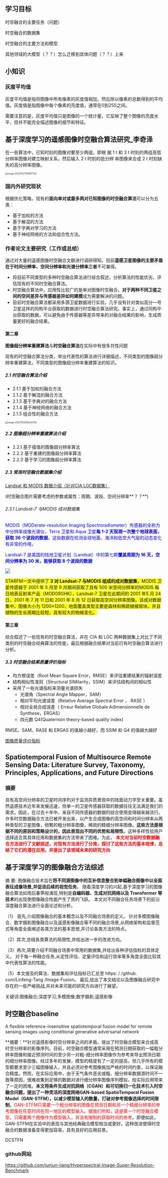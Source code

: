 ## 学习目标

时空融合的主要任务（问题）

时空融合的数据集

时空融合的主要方法和模型

其他领域的大模型（？？）怎么迁移到具体问题（？？）上来



## 小知识

### 灰度平均值

灰度平均值是指将图像中所有像素的灰度值相加，然后除以像素的总数得到的平均值。灰度值是指图像中每个像素的亮度值，通常在0到255之间。

需要注意的是，灰度平均值只是图像的一个统计量，它反映了整个图像的亮度水平，但并不能完全描述图像的细节和特征。





## **基于深度学习的遥感图像时空融合算法研究_李奇泽**



在一些算法中，已知时刻的图像对要至少两组，即根 据 1 t 和 3 t 时刻的两组高低分辨率图像对建立映射关系，然后输入 2 t 时刻的低分辨 率图像来合成 2 t 时刻缺失的高分辨率图像。

<img src="image/论文笔记/image-20231027104007132.png" alt="image-20231027104007132" style="zoom: 50%;" />

### 国内外研究现状

根据优化策略，现有的**面向单对或最多两对已知图像的时空融合算法**可以分为五类：

- 基于加权的方法
- 基于解混的方法
- 基于字典对学习的方法
- 基于神经网络的方法和组合性方法。

### 作者论文主要研究（工作或总结）

通过对大量的遥感图像时空融合文献进行调研得知，目前**遥感卫星图像的主要矛盾在于时间分辨率、空间分辨率和光谱分辨率三者**不可兼得。

- 将目前不同类型的多种时空融合算法进行综合叙述，分析算法的性能优劣，评估现有的不同时空融合算法。
- 时空融合算法中，应用性比较广的是单对图像时空融合。**对于两种不同卫星之间的空间差异与传感器差异如何建模**成为需要解决的问题。
- 目前时空融合算法都采用多源卫星数据进行实验，几乎没有针对类似高分一号卫星这样的同构平台获取的数据进行时空融合算法研究。事实上，通过同构平台获取的数据，可以避免由于传感器等差异带来的对融合结果的影响，生成质量更好的融合结果。

#### 第二章

**图像超分辨率重建算法**与**时空融合算法**在实际中有很多共性问题

现有的时空融合算法分类，举出代表性的算法进行详细描述，不同类型的图像超分辨率重建算法，不同类型的图像超分辨率重建算法的知识。

##### 2.1 时空融合算法介绍

- 2.1.1 基于加权的融合方法
- 2.1.2 基于解混的融合方法
- 2.1.3 基于字典对的融合方法
- 2.1.4 基于神经网络的融合方法
- 2.1.5 组合性的融合方法

<img src="image/论文笔记/image-20231102092442130.png" alt="image-20231102092442130" style="zoom: 50%;" />

##### 2.2 图像超分辨率重建算法介绍

- 2.2.1 基于插值的图像超分辨率算法
- 2.2.2 基于重建的图像超分辨率算法
- 2.2.3 基于学习的图像超分辨率算法

##### 2.3 常用时空融合数据集介绍

[Landsat 和 MODIS 数据介绍（针对CIA,LGC数据集）](https://zhuanlan.zhihu.com/p/415449467)

(时空融合图片需要考虑的参数或属性：周期、波段、空间分辨率**？？**)

###### 2.3.1 Landsat-7 与MODIS 成对数据集

<span style="color:blue">MODIS（MODerate-resolution Imaging Spectroradiometer）传感器的全称为中分辨率成像光谱仪，Terra 卫星和 Aqua 卫星**每 1-2 天观测一次整个地球表面，获取 36 个波段的数据**，这些数据在检测全球地面、海洋和低空大气层的动态变化有非常的作用。</span>

<span style='color:blue'>Landsat-7 是美国的陆地卫星计划（Landsat）中的第七颗**覆盖周期为 16 天，空间分辨率为 30 米，能够获取 8 个波段的数据**</span>

![](image/论文笔记/image-20231030221316598.png)

<span style='background-color:yellow'>STARFM一文中提供了 **3 对 Landsat-7 与MODIS 组成的成对数据集**，MODIS 卫星传感器于 2001 年 5 月至 9 月期间获取了具有 500 米空间分辨率的MODIS 每日地表反射率产品（MOD09GHK），Landsat-7 卫星在此期间的 2001 年5 月 24 日，2001 年 7 月 11 日和 2001 年 8 月 12 日获取高空间分辨率图像。该成对数据集中，图像大小为 1200×1200，地面覆盖类型主要是森林和稀疏植被斑块，并且植物的生长周期比较短，具有较大的物候变化。</span>



#### 第三章

综合叙述了一些现有的时空融合算法，并在 CIA 和 LGC 两种数据集上对比了不同类别的时空融合经典算法的性能，最后根据融合结果对当前已有时空融合算法进行分析。



##### 3.3 时空融合结果质量评价指标

- 均方根误差（Root Mean Square Error，RMSE）来评估重建结果的辐射误差
- 结构相似性准则（Structural SIMilarity，SSIM）来评估结构间的相似性
- 采用了一些光谱指标来测量光谱损失
  - 光谱角（Spectral Angle Mapper，SAM）
  - 相对平均光谱误差（Relative Average Spectral Error ， RASE ）
  - 相对全局合成误差（ Erreur Relative Globale Adimensionnelle de Synthese，ERGAS）
  - 四元数 Q4(Quaternion theory-based quality index)

RMSE、SAM、RASE 和 ERGAS 的值越小越好，而 SSIM 和 Q4 的值越大越好

[图像质量评价指标](https://www.zhihu.com/column/c_1296043299388555264)



## **Spatiotemporal Fusion of Multisource Remote Sensing Data: Literature Survey, Taxonomy, Principles, Applications, and Future Directions**

### 摘要

具有高空间分辨率的卫星时间序列对于监测异质景观中的陆面动力学至关重要。虽然遥感技术近年来发展迅速，但单一的卫星传感器获取的数据往往无法满足我们的需求。因此，在过去十年中，来自不同传感器的数据的综合使用变得越来越流行。许多时空数据融合方法已被开发出来，以产生合成图像的高空间和时间分辨率从两种类型的卫星图像，频繁的粗分辨率图像，稀疏的精细分辨率图像。**这些方法是根据不同的原则和策略设计的，因此表现出不同的优势和局限性**。这种多样性给用户选择适合其具体应用和数据集的方法带来了困难。为此，<span style='color:red'> **本文对当前时空数据融合方法进行了文献综述，对现有方法进行了分类，探讨了这些方法的基本规律，总结了它们的潜在应用，并提出了该领域未来的研究方向**</span>







## 基于深度学习的图像融合方法综述

摘 要: 图像融合技术旨在**将不同源图像中的互补信息整合到单幅融合图像中以全面表征成像场景,并促进后续的视觉任务**。 随着深度学习的兴起,基于深度学习的图像融合算法如雨后春笋般涌现,特别是**自编码器、生成对抗网络以及 Transformer 等技术**的出现使图像融合性能产生了质的飞跃。 本文对不同融合任务场景下的前沿深度融合算法进行全面论述和分析。

（1） 首先,介绍图像融合的基本概念以及不同融合场景的定义。 针对多模图像融合、数字摄影图像融合以及遥感影像融合等不同的融合场景,从网络架构和监督范式等角度全面阐述各类方法的基本思想,并讨论各类方法的特点。 

（2）其次,总结各类算法的局限性,并给出进一步的改进方向。 

（3）再次,简要介绍不同融合场景中常用的数据集,并给出各种评估指标的具体定义。 对于每一种融合任务,从定性评估、定量评估和运行效率等多角度全面比较其中代表性算法的性能。 

（5）本文提及的算法、数据集和评估指标已汇总至 https: / /github. com/Linfeng-Tang /Image-Fusion。 最后,给出了本文结论以及图像融合研究中存在的一些严峻挑战,并对未来可能的研究方向进行了展望。

关键词:图像融合;深度学习;多模图像;数字摄影;遥感影像













## 时空融合baseline

A flexible reference-insensitive spatiotemporal fusion model for remote sensing images using conditional generative adversarial network



**摘要：**针对遥感影像时空分辨率之间的矛盾，提出了时空融合模型来合成高时空分辨率的影像序列。目前，时空融合模型通常采用在预测日期获取的一幅粗分辨率图像和接近预测时间的至少另一对粗-细分辨率图像作为参考来导出预测日期的细分辨率图像。经过多年的发展，模型的精度有了一定的提高，但几乎所有的模型都要求至少三幅图像输入，并且必须对参考图像施加严格的时间约束，以保证融合精度。然而，在实际应用中，由于天气条件恶劣或粗、细分辨率数据源时间不一致等原因，很难收集到足够的数据对进行细分辨率图像序列模拟，给实际应用带来了一定的困难。**本文将条件生成对抗网络（CGAN）和可切换归一化技术引入时空融合问题，提出了一种灵活的深度网络GAN-based SpatioTemporal Fusion Model（GAN-STFM），以减少模型输入的数量，打破对参考图像选择的时间限制**。<span style="color: red;">GAN-STFM只需要一个粗分辨率的图像在预测日期和另一个精细分辨率的参考图像在任意时间在同一地区的模型输入。据我们所知，这是第一个时空融合模型，只需要两个图像作为模型输入，并没有限制的获取时间的参考</span>。即便如此，GAN-STFM在实验中的表现与其他经典融合模型相当或更好。这种改进使得时空融合的数据准备变得更加容易，具有良好的应用前景。







DCSTFN





### github网站

https://github.com/junjun-jiang/Hyperspectral-Image-Super-Resolution-Benchmark